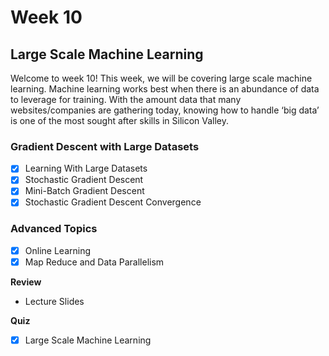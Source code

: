 # Week 10

## Large Scale Machine Learning
Welcome to week 10! This week, we will be covering large scale machine learning. Machine learning works best when there is an abundance of data to leverage for training. With the amount data that many websites/companies are gathering today, knowing how to handle ‘big data’ is one of the most sought after skills in Silicon Valley.

### Gradient Descent with Large Datasets
- [x] Learning With Large Datasets
- [x] Stochastic Gradient Descent
- [x] Mini-Batch Gradient Descent
- [x] Stochastic Gradient Descent Convergence

### Advanced Topics
- [x] Online Learning
- [x] Map Reduce and Data Parallelism

**Review**
- Lecture Slides

**Quiz**
- [x] Large Scale Machine Learning
